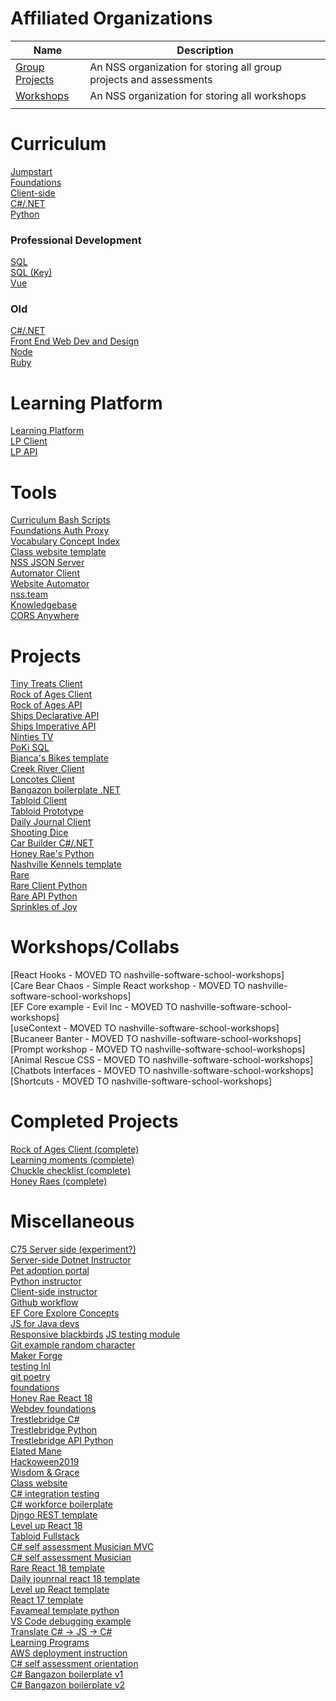 # Affiliated Organizations
| Name | Description |  
|------|-------------|  
| [Group Projects](https://github.com/nss-group-projects) | An NSS organization for storing all group projects and assessments |  
| [Workshops](https://github.com/nashville-software-school-workshops) | An NSS organization for storing all workshops |
|  |  |


# Curriculum
[Jumpstart](https://github.com/nashville-software-school/jumpstart)  
[Foundations](https://github.com/nashville-software-school/foundations-course)  
[Client-side](https://github.com/nashville-software-school/client-side-mastery)  
[C#/.NET](https://github.com/nashville-software-school/server-side-dotnet-curriculum)  
[Python](https://github.com/nashville-software-school/server-side-python-curriculum)  
### Professional Development
[SQL](https://github.com/nashville-software-school/sql-professional)  
[SQL (Key)](https://github.com/nashville-software-school/sql-professional-key)  
[Vue](https://github.com/nashville-software-school/Vue-Workshop)  
### Old 
[C#/.NET](https://github.com/nashville-software-school/bangazon-inc)  
[Front End Web Dev and Design](https://github.com/nashville-software-school/FEWDD-milestones)  
[Node](https://github.com/nashville-software-school/bangazon-corp)  
[Ruby](https://github.com/nashville-software-school/bangazon-ltd)  

# Learning Platform
[Learning Platform](https://github.com/nashville-software-school/LearningPlatform)  
[LP Client](https://github.com/nashville-software-school/learn-ops-client)  
[LP API](https://github.com/nashville-software-school/learn-ops-api)  

# Tools
[Curriculum Bash Scripts](https://github.com/nashville-software-school/course-bash-scripts)  
[Foundations Auth Proxy](https://github.com/nashville-software-school/foundations-auth-proxy)  
[Vocabulary Concept Index](https://github.com/nashville-software-school/vocabulary-concept-index)  
[Class website template](https://github.com/nashville-software-school/class-website-template)  
[NSS JSON Server](https://github.com/nashville-software-school/nss-json-server)  
[Automator Client](https://github.com/nashville-software-school/automator-client)  
[Website Automator](https://github.com/nashville-software-school/website-automator)  
[nss.team](https://github.com/nashville-software-school/nss.team)  
[Knowledgebase](https://github.com/nashville-software-school/knowledgebase)  
[CORS Anywhere](https://github.com/nashville-software-school/cors-anywhere)  

# Projects
[Tiny Treats Client](https://github.com/nashville-software-school/tinytreats-client)  
[Rock of Ages Client](https://github.com/nashville-software-school/rock-of-ages-client)  
[Rock of Ages API](https://github.com/nashville-software-school/rock-of-ages-api)  
[Ships Declarative API](https://github.com/nashville-software-school/declarative-ships-api)  
[Ships Imperative API](https://github.com/nashville-software-school/imperative-ships-api)  
[Ninties TV](https://github.com/nashville-software-school/NinetiesTV)  
[PoKi SQL](https://github.com/nashville-software-school/poki-sqlite)  
[Bianca's Bikes template](https://github.com/nashville-software-school/dotnet-biancas-template)  
[Creek River Client](https://github.com/nashville-software-school/dotnet-creek-river-client)  
[Loncotes Client](https://github.com/nashville-software-school/dotnet-loncotes-client)  
[Bangazon boilerplate .NET](https://github.com/nashville-software-school/csharp-bangazonapi-boilerplate)  
[Tabloid Client](https://github.com/nashville-software-school/TabloidCLI)  
[Tabloid Prototype](https://github.com/nashville-software-school/TabloidMVC)  
[Daily Journal Client](https://github.com/nashville-software-school/daily-journal-react-template)  
[Shooting Dice](https://github.com/nashville-software-school/ShootingDice)  
[Car Builder C#/.NET](https://github.com/nashville-software-school/car-builder)  
[Honey Rae's Python](https://github.com/nashville-software-school/honey-rae-django-version)  
[Nashville Kennels template](https://github.com/nashville-software-school/nashville-kennels-template)  
[Rare](https://github.com/nashville-software-school/Rare)  
[Rare Client Python](https://github.com/nashville-software-school/python-rare-client-template)  
[Rare API Python](https://github.com/nashville-software-school/python-rare-server-template)  
[Sprinkles of Joy](https://github.com/nashville-software-school/sprinkles-of-joy)  

# Workshops/Collabs
[React Hooks - MOVED TO nashville-software-school-workshops]  
[Care Bear Chaos - Simple React workshop - MOVED TO nashville-software-school-workshops]  
[EF Core example - Evil Inc - MOVED TO nashville-software-school-workshops]  
[useContext - MOVED TO nashville-software-school-workshops]   
[Bucaneer Banter - MOVED TO nashville-software-school-workshops]    
[Prompt workshop - MOVED TO nashville-software-school-workshops]    
[Animal Rescue CSS - MOVED TO nashville-software-school-workshops]    
[Chatbots Interfaces - MOVED TO nashville-software-school-workshops]   
[Shortcuts - MOVED TO nashville-software-school-workshops]  

# Completed Projects
[Rock of Ages Client (complete)](https://github.com/nashville-software-school/rock-of-ages-client-solution)  
[Learning moments (complete)](https://github.com/nashville-software-school/Learning-Moments-Complete)  
[Chuckle checklist (complete)](https://github.com/nashville-software-school/Chuckle-Checklist-Complete)  
[Honey Raes (complete)](https://github.com/nashville-software-school/Honey-Rea-Complete)

# Miscellaneous
[C75 Server side (experiment?)](https://github.com/nashville-software-school/C75-server-side)  
[Server-side Dotnet Instructor](https://github.com/nashville-software-school/server-side-dotnet-instructor)  
[Pet adoption portal](https://github.com/nashville-software-school/pet-adoption-portal)  
[Python instructor](https://github.com/nashville-software-school/server-side-python-instructor)  
[Client-side instructor](https://github.com/nashville-software-school/client-side-mastery-instructor)  
[Github workflow](https://github.com/nashville-software-school/github-workflow)  
[EF Core Explore Concepts](https://github.com/nashville-software-school/EF_Core_Explore_Concepts)  
[JS for Java devs](https://github.com/nashville-software-school/js_for_java_devs)  
[Responsive blackbirds](https://github.com/nashville-software-school/responsive-black-birds)
[JS testing module](https://github.com/nashville-software-school/js-testing-module)  
[Git example random character](https://github.com/nashville-software-school/git-example---random-character)  
[Maker Forge](https://github.com/nashville-software-school/MakerForge)  
[testing lnl](https://github.com/nashville-software-school/testing-lnl)  
[git poetry](https://github.com/nashville-software-school/git-poetry)  
[foundations](https://github.com/nashville-software-school/foundations)  
[Honey Rae React 18](https://github.com/nashville-software-school/honey-rae-react18)  
[Webdev foundations](https://github.com/nashville-software-school/web-development-foundations)  
[Trestlebridge C#](https://github.com/nashville-software-school/Trestlebridge-Farms)  
[Trestlebridge Python](https://github.com/nashville-software-school/Tavern)  
[Trestlebridge API Python](https://github.com/nashville-software-school/Tavern-API)  
[Elated Mane](https://github.com/nashville-software-school/elated-mane)  
[Hackoween2019](https://github.com/nashville-software-school/dg-hackoween-2019)  
[Wisdom & Grace](https://github.com/nashville-software-school/WisdomAndGrace)  
[Class website](https://github.com/nashville-software-school/Class-Website)  
[C# integration testing](https://github.com/nashville-software-school/csharp-mvc-integration-tessting)  
[C# workforce boilerplate](https://github.com/nashville-software-school/csharp-workforce-boilerplate)  
[Djngo REST template](https://github.com/nashville-software-school/django-rest-template)  
[Level up React 18](https://github.com/nashville-software-school/level-up-react-18-template)  
[Tabloid Fullstack](https://github.com/nashville-software-school/TabloidFullStack)  
[C# self assessment Musician MVC](https://github.com/nashville-software-school/CSharp-Self-Assessment-MusicianMVC)  
[C# self assessment Musician](https://github.com/nashville-software-school/CSharp-Self-Assessment-MusicianFullStack)  
[Rare React 18 template](https://github.com/nashville-software-school/rare-react-18-template)  
[Daily jounrnal react 18 template](https://github.com/nashville-software-school/daily-journal-react-18-template)  
[Level up React template](https://github.com/nashville-software-school/level-up-react-template)  
[React 17 template](https://github.com/nashville-software-school/react-17-template)  
[Favameal template python](https://github.com/nashville-software-school/favameal-django-template)  
[VS Code debugging example](https://github.com/nashville-software-school/vs-code-debug-example)  
[Translate C# -> JS -> C#](https://github.com/nashville-software-school/translate-csharp-js)  
[Learning Programs](https://github.com/nashville-software-school/learning-programs)  
[AWS deployment instruction](https://github.com/nashville-software-school/aws-deployment-instructions)  
[C# self assessment orientation](https://github.com/nashville-software-school/CSharp-Self-Assessment-Orientation)  
[C# Bangazon boilerplate v1](https://github.com/nashville-software-school/csharp-bangazon-site-boilerplate)  
[C# Bangazon boilerplate v2](https://github.com/nashville-software-school/csharp-bangazonapi-boilerplate-v2)  

